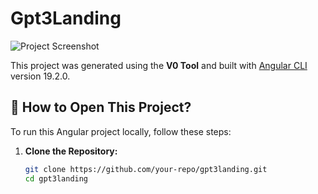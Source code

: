 # Gpt3Landing

![Project Screenshot](./assets/Capture.avif)

This project was generated using the **V0 Tool** and built with [Angular CLI](https://github.com/angular/angular-cli) version 19.2.0.

## 📌 How to Open This Project?

To run this Angular project locally, follow these steps:

1. **Clone the Repository:**
   ```bash
   git clone https://github.com/your-repo/gpt3landing.git
   cd gpt3landing